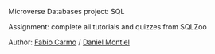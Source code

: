 Microverse Databases project: SQL

Assignment: complete all tutorials and quizzes from SQLZoo

Author: <a href="https://github.com/madcido">Fabio Carmo</a> / <a href="https://github.com/danmontielh">Daniel Montiel</a>

